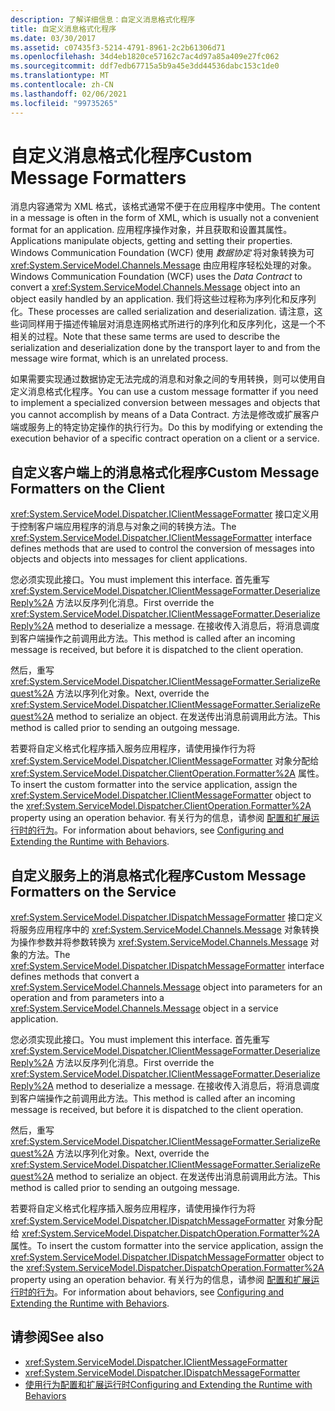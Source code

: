 ```yaml
---
description: 了解详细信息：自定义消息格式化程序
title: 自定义消息格式化程序
ms.date: 03/30/2017
ms.assetid: c07435f3-5214-4791-8961-2c2b61306d71
ms.openlocfilehash: 34d4eb1820ce57162c7ac4d97a85a409e27fc062
ms.sourcegitcommit: ddf7edb67715a5b9a45e3dd44536dabc153c1de0
ms.translationtype: MT
ms.contentlocale: zh-CN
ms.lasthandoff: 02/06/2021
ms.locfileid: "99735265"
---
```

# <a name="custom-message-formatters"></a><span data-ttu-id="fff2c-103">自定义消息格式化程序</span><span class="sxs-lookup"><span data-stu-id="fff2c-103">Custom Message Formatters</span></span>

<span data-ttu-id="fff2c-104">消息内容通常为 XML 格式，该格式通常不便于在应用程序中使用。</span><span class="sxs-lookup"><span data-stu-id="fff2c-104">The content in a message is often in the form of XML, which is usually not a convenient format for an application.</span></span> <span data-ttu-id="fff2c-105">应用程序操作对象，并且获取和设置其属性。</span><span class="sxs-lookup"><span data-stu-id="fff2c-105">Applications manipulate objects, getting and setting their properties.</span></span> <span data-ttu-id="fff2c-106">Windows Communication Foundation (WCF) 使用 *数据协定* 将对象转换为可 <xref:System.ServiceModel.Channels.Message> 由应用程序轻松处理的对象。</span><span class="sxs-lookup"><span data-stu-id="fff2c-106">Windows Communication Foundation (WCF) uses the *Data Contract* to convert a <xref:System.ServiceModel.Channels.Message> object into an object easily handled by an application.</span></span> <span data-ttu-id="fff2c-107">我们将这些过程称为序列化和反序列化。</span><span class="sxs-lookup"><span data-stu-id="fff2c-107">These processes are called serialization and deserialization.</span></span> <span data-ttu-id="fff2c-108">请注意，这些词同样用于描述传输层对消息连网格式所进行的序列化和反序列化，这是一个不相关的过程。</span><span class="sxs-lookup"><span data-stu-id="fff2c-108">Note that these same terms are used to describe the serialization and deserialization done by the transport layer to and from the message wire format, which is an unrelated process.</span></span>  
  
 <span data-ttu-id="fff2c-109">如果需要实现通过数据协定无法完成的消息和对象之间的专用转换，则可以使用自定义消息格式化程序。</span><span class="sxs-lookup"><span data-stu-id="fff2c-109">You can use a custom message formatter if you need to implement a specialized conversion between messages and objects that you cannot accomplish by means of a Data Contract.</span></span> <span data-ttu-id="fff2c-110">方法是修改或扩展客户端或服务上的特定协定操作的执行行为。</span><span class="sxs-lookup"><span data-stu-id="fff2c-110">Do this by modifying or extending the execution behavior of a specific contract operation on a client or a service.</span></span>  
  
## <a name="custom-message-formatters-on-the-client"></a><span data-ttu-id="fff2c-111">自定义客户端上的消息格式化程序</span><span class="sxs-lookup"><span data-stu-id="fff2c-111">Custom Message Formatters on the Client</span></span>  

 <span data-ttu-id="fff2c-112"><xref:System.ServiceModel.Dispatcher.IClientMessageFormatter> 接口定义用于控制客户端应用程序的消息与对象之间的转换方法。</span><span class="sxs-lookup"><span data-stu-id="fff2c-112">The <xref:System.ServiceModel.Dispatcher.IClientMessageFormatter> interface defines methods that are used to control the conversion of messages into objects and objects into messages for client applications.</span></span>  
  
 <span data-ttu-id="fff2c-113">您必须实现此接口。</span><span class="sxs-lookup"><span data-stu-id="fff2c-113">You must implement this interface.</span></span> <span data-ttu-id="fff2c-114">首先重写 <xref:System.ServiceModel.Dispatcher.IClientMessageFormatter.DeserializeReply%2A> 方法以反序列化消息。</span><span class="sxs-lookup"><span data-stu-id="fff2c-114">First override the <xref:System.ServiceModel.Dispatcher.IClientMessageFormatter.DeserializeReply%2A> method to deserialize a message.</span></span> <span data-ttu-id="fff2c-115">在接收传入消息后，将消息调度到客户端操作之前调用此方法。</span><span class="sxs-lookup"><span data-stu-id="fff2c-115">This method is called after an incoming message is received, but before it is dispatched to the client operation.</span></span>  
  
 <span data-ttu-id="fff2c-116">然后，重写 <xref:System.ServiceModel.Dispatcher.IClientMessageFormatter.SerializeRequest%2A> 方法以序列化对象。</span><span class="sxs-lookup"><span data-stu-id="fff2c-116">Next, override the <xref:System.ServiceModel.Dispatcher.IClientMessageFormatter.SerializeRequest%2A> method to serialize an object.</span></span> <span data-ttu-id="fff2c-117">在发送传出消息前调用此方法。</span><span class="sxs-lookup"><span data-stu-id="fff2c-117">This method is called prior to sending an outgoing message.</span></span>  
  
 <span data-ttu-id="fff2c-118">若要将自定义格式化程序插入服务应用程序，请使用操作行为将 <xref:System.ServiceModel.Dispatcher.IClientMessageFormatter> 对象分配给 <xref:System.ServiceModel.Dispatcher.ClientOperation.Formatter%2A> 属性。</span><span class="sxs-lookup"><span data-stu-id="fff2c-118">To insert the custom formatter into the service application, assign the <xref:System.ServiceModel.Dispatcher.IClientMessageFormatter> object to the <xref:System.ServiceModel.Dispatcher.ClientOperation.Formatter%2A> property using an operation behavior.</span></span> <span data-ttu-id="fff2c-119">有关行为的信息，请参阅 [配置和扩展运行时的行为](configuring-and-extending-the-runtime-with-behaviors.md)。</span><span class="sxs-lookup"><span data-stu-id="fff2c-119">For information about behaviors, see [Configuring and Extending the Runtime with Behaviors](configuring-and-extending-the-runtime-with-behaviors.md).</span></span>  
  
## <a name="custom-message-formatters-on-the-service"></a><span data-ttu-id="fff2c-120">自定义服务上的消息格式化程序</span><span class="sxs-lookup"><span data-stu-id="fff2c-120">Custom Message Formatters on the Service</span></span>  

 <span data-ttu-id="fff2c-121"><xref:System.ServiceModel.Dispatcher.IDispatchMessageFormatter> 接口定义将服务应用程序中的 <xref:System.ServiceModel.Channels.Message> 对象转换为操作参数并将参数转换为 <xref:System.ServiceModel.Channels.Message> 对象的方法。</span><span class="sxs-lookup"><span data-stu-id="fff2c-121">The <xref:System.ServiceModel.Dispatcher.IDispatchMessageFormatter> interface defines methods that convert a <xref:System.ServiceModel.Channels.Message> object into parameters for an operation and from parameters into a <xref:System.ServiceModel.Channels.Message> object in a service application.</span></span>  
  
 <span data-ttu-id="fff2c-122">您必须实现此接口。</span><span class="sxs-lookup"><span data-stu-id="fff2c-122">You must implement this interface.</span></span> <span data-ttu-id="fff2c-123">首先重写 <xref:System.ServiceModel.Dispatcher.IClientMessageFormatter.DeserializeReply%2A> 方法以反序列化消息。</span><span class="sxs-lookup"><span data-stu-id="fff2c-123">First override the <xref:System.ServiceModel.Dispatcher.IClientMessageFormatter.DeserializeReply%2A> method to deserialize a message.</span></span> <span data-ttu-id="fff2c-124">在接收传入消息后，将消息调度到客户端操作之前调用此方法。</span><span class="sxs-lookup"><span data-stu-id="fff2c-124">This method is called after an incoming message is received, but before it is dispatched to the client operation.</span></span>  
  
 <span data-ttu-id="fff2c-125">然后，重写 <xref:System.ServiceModel.Dispatcher.IClientMessageFormatter.SerializeRequest%2A> 方法以序列化对象。</span><span class="sxs-lookup"><span data-stu-id="fff2c-125">Next, override the <xref:System.ServiceModel.Dispatcher.IClientMessageFormatter.SerializeRequest%2A> method to serialize an object.</span></span> <span data-ttu-id="fff2c-126">在发送传出消息前调用此方法。</span><span class="sxs-lookup"><span data-stu-id="fff2c-126">This method is called prior to sending an outgoing message.</span></span>  
  
 <span data-ttu-id="fff2c-127">若要将自定义格式化程序插入服务应用程序，请使用操作行为将 <xref:System.ServiceModel.Dispatcher.IDispatchMessageFormatter> 对象分配给 <xref:System.ServiceModel.Dispatcher.DispatchOperation.Formatter%2A> 属性。</span><span class="sxs-lookup"><span data-stu-id="fff2c-127">To insert the custom formatter into the service application, assign the <xref:System.ServiceModel.Dispatcher.IDispatchMessageFormatter> object to the <xref:System.ServiceModel.Dispatcher.DispatchOperation.Formatter%2A> property using an operation behavior.</span></span> <span data-ttu-id="fff2c-128">有关行为的信息，请参阅 [配置和扩展运行时的行为](configuring-and-extending-the-runtime-with-behaviors.md)。</span><span class="sxs-lookup"><span data-stu-id="fff2c-128">For information about behaviors, see [Configuring and Extending the Runtime with Behaviors](configuring-and-extending-the-runtime-with-behaviors.md).</span></span>  
  
## <a name="see-also"></a><span data-ttu-id="fff2c-129">请参阅</span><span class="sxs-lookup"><span data-stu-id="fff2c-129">See also</span></span>

- <xref:System.ServiceModel.Dispatcher.IClientMessageFormatter>
- <xref:System.ServiceModel.Dispatcher.IDispatchMessageFormatter>
- [<span data-ttu-id="fff2c-130">使用行为配置和扩展运行时</span><span class="sxs-lookup"><span data-stu-id="fff2c-130">Configuring and Extending the Runtime with Behaviors</span></span>](configuring-and-extending-the-runtime-with-behaviors.md)
